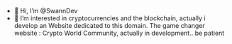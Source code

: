 - 👋 Hi, I’m @SwannDev
- 👀 I’m interested in cryptocurrencies and the blockchain, actually i develop an Website dedicated to this domain. The game changer website : Crypto World Community, actually in development.. be patient 
